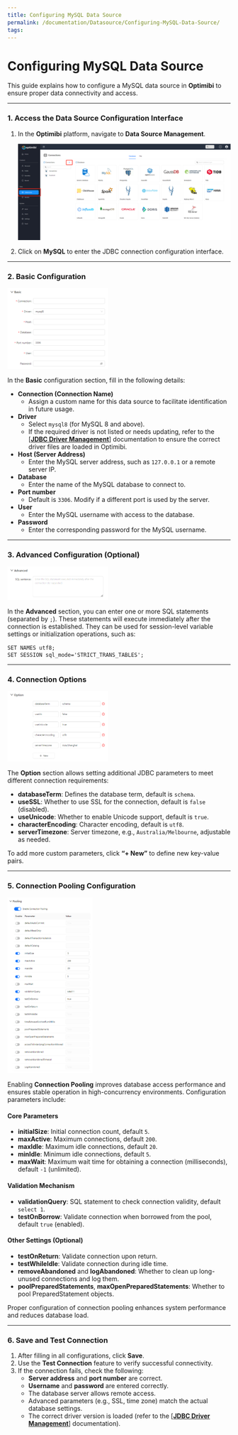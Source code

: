 ```yaml
---
title: Configuring MySQL Data Source
permalink: /documentation/Datasource/Configuring-MySQL-Data-Source/
tags:
---
```


# **Configuring MySQL Data Source**

This guide explains how to configure a MySQL data source in **Optimibi** to ensure proper data connectivity and access.

------

### **1. Access the Data Source Configuration Interface**

1. In the **Optimibi** platform, navigate to **Data Source Management**.

   <div align="left"><img src="./images/1740405167292.png"   /></div>

2. Click on **MySQL** to enter the JDBC connection configuration interface.

------

### **2. Basic Configuration**

<div align="left"><img src="./images/1740405371203.png"  width="45%" /></div>

In the **Basic** configuration section, fill in the following details:

- **Connection (Connection Name)**  
  - Assign a custom name for this data source to facilitate identification in future usage.
- **Driver**  
  - Select `mysql8` (for MySQL 8 and above).
  - If the required driver is not listed or needs updating, refer to the [**[JDBC Driver Management](https://help.optimibi.com/documentation/Datasource/JDBC-Driver-Management/)**] documentation to ensure the correct driver files are loaded in Optimibi.
- **Host (Server Address)**  
  - Enter the MySQL server address, such as `127.0.0.1` or a remote server IP.
- **Database**  
  - Enter the name of the MySQL database to connect to.
- **Port number**  
  - Default is `3306`. Modify if a different port is used by the server.
- **User**  
  - Enter the MySQL username with access to the database.
- **Password**  
  - Enter the corresponding password for the MySQL username.

------

### **3. Advanced Configuration (Optional)**

<div align="left"><img src="./images/1740405391745.png"  width="45%" /></div>

In the **Advanced** section, you can enter one or more SQL statements (separated by `;`). These statements will execute immediately after the connection is established. They can be used for session-level variable settings or initialization operations, such as:

```
SET NAMES utf8;
SET SESSION sql_mode='STRICT_TRANS_TABLES';
```

------

### **4. Connection Options**

<div align="left"><img src="./images/1740405412554.png"  width="45%" /></div>

The **Option** section allows setting additional JDBC parameters to meet different connection requirements:

- **databaseTerm**: Defines the database term, default is `schema`.
- **useSSL**: Whether to use SSL for the connection, default is `false` (disabled).
- **useUnicode**: Whether to enable Unicode support, default is `true`.
- **characterEncoding**: Character encoding, default is `utf8`.
- **serverTimezone**: Server timezone, e.g., `Australia/Melbourne`, adjustable as needed.

To add more custom parameters, click **“+ New”** to define new key-value pairs.

------

### **5. Connection Pooling Configuration**

<div align="left"><img src="./images/image-20250224215923919.png"  width="38%" /></div>

Enabling **Connection Pooling** improves database access performance and ensures stable operation in high-concurrency environments. Configuration parameters include:

#### **Core Parameters**

- **initialSize**: Initial connection count, default `5`.
- **maxActive**: Maximum connections, default `200`.
- **maxIdle**: Maximum idle connections, default `20`.
- **minIdle**: Minimum idle connections, default `5`.
- **maxWait**: Maximum wait time for obtaining a connection (milliseconds), default `-1` (unlimited).

#### **Validation Mechanism**

- **validationQuery**: SQL statement to check connection validity, default `select 1`.
- **testOnBorrow**: Validate connection when borrowed from the pool, default `true` (enabled).

#### **Other Settings (Optional)**

- **testOnReturn**: Validate connection upon return.
- **testWhileIdle**: Validate connection during idle time.
- **removeAbandoned** and **logAbandoned**: Whether to clean up long-unused connections and log them.
- **poolPreparedStatements**, **maxOpenPreparedStatements**: Whether to pool PreparedStatement objects.

Proper configuration of connection pooling enhances system performance and reduces database load.

------

### **6. Save and Test Connection**

1. After filling in all configurations, click **Save**.
2. Use the **Test Connection** feature to verify successful connectivity.
3. If the connection fails, check the following:
   - **Server address** and **port number** are correct.
   - **Username** and **password** are entered correctly.
   - The database server allows remote access.
   - Advanced parameters (e.g., SSL, time zone) match the actual database settings.
   - The correct driver version is loaded (refer to the [**[JDBC Driver Management](https://help.optimibi.com/documentation/Datasource/JDBC-Driver-Management/)**] documentation).